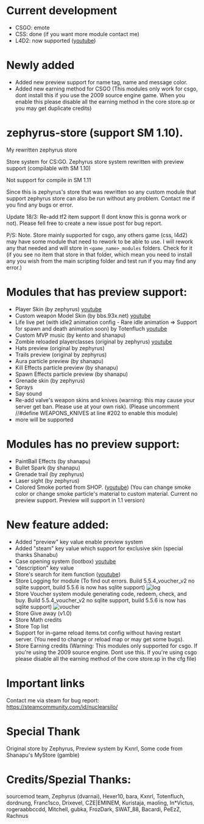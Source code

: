 # Current development
- CSGO: emote
- CSS: done (if you want more module contact me)
- L4D2: now supported ([youtube](https://www.youtube.com/watch?v=70m5xKlp1Wo))

# Newly added
- Added new preview support for name tag, name and message color.
- Added new earning method for CSGO (This modules only work for csgo, dont install this if you use the 2009 source engine game. When you enable this please disable all the earning method in the core store.sp or you may get duplicate credits)

# zephyrus-store (support SM 1.10).
My rewritten zephyrus store

Store system for CS:GO.
Zephyrus store system rewritten with preview support (compilable with SM 1.10) 

Not support for compile in SM 1.11

Since this is zephyrus's store that was rewritten so any custom module that support zephyrus store can also be run without any problem. Contact me if you find any bugs or error.

Update 18/3: Re-add tf2 item support (I dont know this is gonna work or not). Please fell free to create a new issue post for bug report.

P/S: Note. Store mainly supported for csgo, any others game (css, l4d2) may have some module that need to rework to be able to use. I will rework any that needed and will store in `<game_name>_modules` folders. Check for it (if you see no item that store in that folder, which mean you need to install any you wish from the main scripting folder and test run if you may find any error.)

# Modules that has preview support:
- Player Skin (by zephyrus) [youtube](https://www.youtube.com/watch?v=pzkwoiB-jlo)
- Custom weapon Model Skin  (by bbs.93x.net) [youtube](https://www.youtube.com/watch?v=TT7CwhIIPEc)
- Life live pet (with idle2 animation config - Rare idle animation => Support for spawn and death animation soon) by Totenfluch [youtube](https://www.youtube.com/watch?v=Fn-_MbWzL_Q)
- Custom MVP music (by kento and shanapu)
- Zombie reloaded playerclasses (original by zephyrus) [youtube](https://www.youtube.com/watch?v=NUZu5MEvvXk)
- Hats preview (original by zephyrus)
- Trails preview (original by zephyrus)
- Aura particle preview (by shanapu)
- Kill Effects particle preview (by shanapu)
- Spawn Effects particle preview (by shanapu)
- Grenade skin (by zephyrus)
- Sprays
- Say sound
- Re-add valve's weapon skins and knives (warning: this may cause your server get ban. Please use at your own risk).
	(Please uncomment //#define WEAPONS_KNIVES at line #202 to enable this module)
- more will be supported
# Modules has no preview support:
- PaintBall Effects (by shanapu)
- Bullet Spark (by shanapu)
- Grenade trail (by zephyrus)
- Laser sight (by zephyrus)
- Colored Smoke ported from SHOP. ([youtube](https://www.youtube.com/watch?v=cTyMnAmgixI))
	(You can change smoke color or change smoke particle's material to custom material. Current no preview support. Preview will support in 1.1 version)
# New feature added:
- Added "preview" key value enable preview system
- Added "steam" key value which support for exclusive skin (special thanks Shanabu)
- Case opening system (lootbox) [youtube](https://www.youtube.com/watch?v=akGObAWnRqk)
- "description" key value
- Store's search for item function ([youtube](https://www.youtube.com/watch?v=xZyDtC6PDQM))
- Store Logging for module (To find out errors. Build 5.5.4_voucher_v2 no sqlite support, build 5.5.6 is now has sqlite support)
![log](https://user-images.githubusercontent.com/58926275/125444645-8c83105f-cc83-411d-bab9-a9e5689af9d9.png)
- Store Voucher system module generating code, redeem, check, and buy. Build 5.5.4_voucher_v2 no sqlite support, build 5.5.6 is now has sqlite support)
![voucher](https://user-images.githubusercontent.com/58926275/125775715-a282139a-7b71-4b76-9dc6-b3c686459a07.png)
- Store Give away (v1.0)
- Store Math credits
- Store Top list
- Support for in-game reload items.txt config without having restart server. (You need to change or reload map or may get some bugs).
- Store Earning credits (Warning: This modules only supported for csgo. If you're using the 2009 source engine. Dont use this. If you're using csgo please disable all the earning method of the core store.sp in the cfg file)

# Important links
Contact me via steam for bug report:
https://steamcommunity.com/id/nuclearsilo/

# Special Thank
Original store by Zephyrus, Preview system by Kxnrl, Some code from Shanapu's MyStore (gamble)

# Credits/Spezial Thanks:
sourcemod team, Zephyrus (dvarnai), Hexer10, bara, Kxnrl, Totenfluch, dordnung, Franc1sco, Drixevel, CZE|EMINEM, Kuristaja, maoling, In*Victus, rogeraabbccdd, Mitchell, gubka, FrozDark, SWAT_88, Bacardi, PeEzZ, Rachnus
